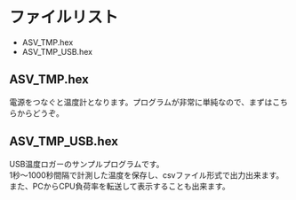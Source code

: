 # ファイルリスト

 - ASV_TMP.hex
 - ASV_TMP_USB.hex
 
## ASV_TMP.hex

電源をつなぐと温度計となります。プログラムが非常に単純なので、まずはこちらからどうぞ。

## ASV_TMP_USB.hex

USB温度ロガーのサンプルプログラムです。  
1秒～1000秒間隔で計測した温度を保存し、csvファイル形式で出力出来ます。  
また、PCからCPU負荷率を転送して表示することも出来ます。